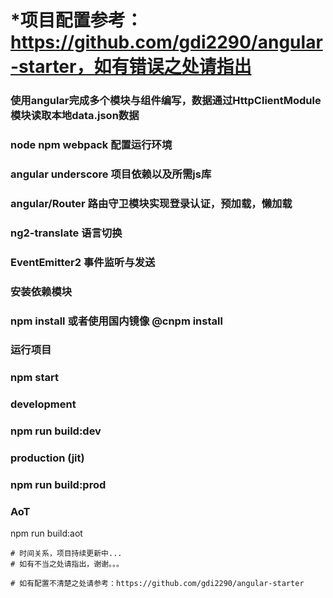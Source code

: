 # *项目配置参考：https://github.com/gdi2290/angular-starter，如有错误之处请指出

### 使用angular完成多个模块与组件编写，数据通过HttpClientModule模块读取本地data.json数据

### node npm webpack 配置运行环境
### angular underscore 项目依赖以及所需js库
### angular/Router  路由守卫模块实现登录认证，预加载，懒加载
### ng2-translate 语言切换
### EventEmitter2 事件监听与发送

### 安装依赖模块
### npm install 或者使用国内镜像 @cnpm install

### 运行项目
### npm start

### development
### npm run build:dev
### production (jit)
### npm run build:prod
### AoT
npm run build:aot
```
# 时间关系，项目持续更新中...
# 如有不当之处请指出，谢谢。。。

# 如有配置不清楚之处请参考：https://github.com/gdi2290/angular-starter
